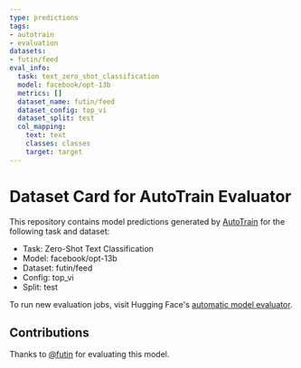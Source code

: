 ```yaml
---
type: predictions
tags:
- autotrain
- evaluation
datasets:
- futin/feed
eval_info:
  task: text_zero_shot_classification
  model: facebook/opt-13b
  metrics: []
  dataset_name: futin/feed
  dataset_config: top_vi
  dataset_split: test
  col_mapping:
    text: text
    classes: classes
    target: target
---
```

# Dataset Card for AutoTrain Evaluator

This repository contains model predictions generated by [AutoTrain](https://huggingface.co/autotrain) for the following task and dataset:

* Task: Zero-Shot Text Classification
* Model: facebook/opt-13b
* Dataset: futin/feed
* Config: top_vi
* Split: test

To run new evaluation jobs, visit Hugging Face's [automatic model evaluator](https://huggingface.co/spaces/autoevaluate/model-evaluator).

## Contributions

Thanks to [@futin](https://huggingface.co/futin) for evaluating this model.
